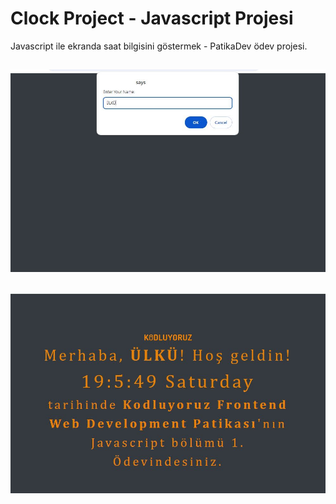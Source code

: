 # Clock Project - Javascript Projesi
 Javascript ile ekranda saat bilgisini göstermek - PatikaDev ödev projesi.

![](https://github.com/ulkuhos/clock-project-javascript/blob/main/assets/img/clockproject.JPG)
---
![](https://github.com/ulkuhos/clock-project-javascript/blob/main/assets/img/clockproject2.JPG)
---
